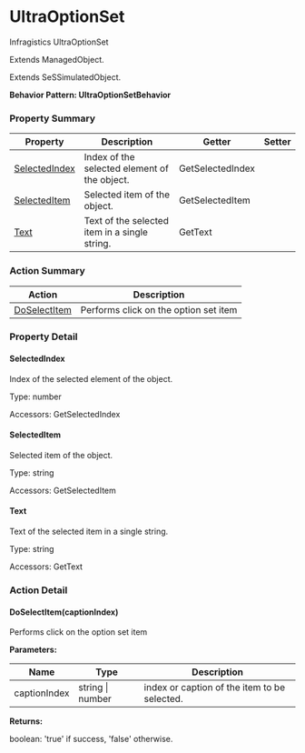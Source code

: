# UltraOptionSet

Infragistics UltraOptionSet
 
Extends ManagedObject.

Extends SeSSimulatedObject.





**Behavior Pattern: UltraOptionSetBehavior**


<!-- ============================== property summary ========================== -->

	

### Property Summary

| **Property** | **Description** | **Getter** | **Setter** |
| ------------ | --------------- | ---------- | ---------- |
| [SelectedIndex](#SelectedIndex) | Index of the selected element of the object. | GetSelectedIndex |  |
| [SelectedItem](#SelectedItem) | Selected item of the object. | GetSelectedItem |  |
| [Text](#Text) | Text of the selected item in a single string. | GetText |  |



	
<!-- ============================== action summary ========================== -->



### Action Summary

|  **Action** | **Description** | 
| ----------- | --------------- |
|	[DoSelectItem](#DoSelectItem) | Performs click on the option set item |




<!-- ============================== property detail ========================== -->
	
### Property Detail
		
<a name="SelectedIndex"></a>
#### SelectedIndex


Index of the selected element of the object.

			
	
			
Type: number
			
			
Accessors: GetSelectedIndex
			
		
<a name="SelectedItem"></a>
#### SelectedItem


Selected item of the object.

			
	
			
Type: string
			
			
Accessors: GetSelectedItem
			
		
<a name="Text"></a>
#### Text


Text of the selected item in a single string.

			
	
			
Type: string
			
			
Accessors: GetText
			
		
	
	
<!-- ============================== action detail ========================== -->
	
### Action Detail
		
<a name="DoSelectItem"></a>    
#### DoSelectItem(captionIndex)

Performs click on the option set item


**Parameters:**

|	**Name** | **Type** | **Description** |
| ---------- | -------- | --------------- |
| captionIndex | string \| number |	index or caption of the item to be selected. |




**Returns:**

boolean: 'true' if success, 'false' otherwise.



<a name="see.also.ultraoptionset.doselectitem"></a>

	

